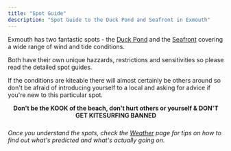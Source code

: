 ```yaml
---
title: "Spot Guide"
description: "Spot Guide to the Duck Pond and Seafront in Exmouth"
---
```


Exmouth has two fantastic spots - the [Duck Pond](duck-pond) and the [Seafront](seafront) covering a wide range of wind and tide conditions.

Both have their own unique hazzards, restrictions and sensitivities so please read the detailed spot guides. 

If the conditions are kiteable there will almost certainly be others around so don't be afraid of introducing yourself to a local and asking for advice if you're new to this particular spot. 

<div style="text-align:center; font-weight:bold; padding-bottom:10px">Don't be the KOOK of the beach, don't hurt others or yourself & DON'T GET KITESURFING BANNED</div>

*Once you understand the spots, check the [Weather](/weather) page for tips on how to find out what's predicted and what's actually going on.*

